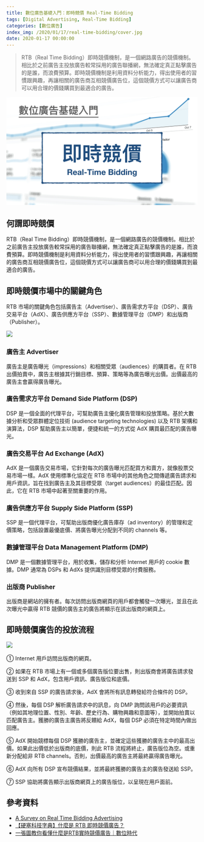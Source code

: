 ```yaml
---
title: 數位廣告基礎入門：即時競價 Real-Time Bidding
tags: [Digital Advertising, Real-Time Bidding]
categories: [數位廣告]
index_img: /2020/01/17/real-time-bidding/cover.jpg
date: 2020-01-17 00:00:00
---
```


> RTB（Real Time Bidding）即時競價機制，是一個網路廣告的競價機制。相比於之前廣告主投放廣告較常採用的廣告聯播網，無法確定真正點擊廣告的是誰，而浪費預算。即時競價機制是利用資料分析能力，得出使用者的習慣跟興趣，再讓相關的廣告商互相競價廣告位，這個競價方式可以讓廣告商可以用合理的價錢購買到最適合的廣告。

![](/2020/01/17/real-time-bidding/cover.jpg)

<!-- more -->

## 何謂即時競價

RTB（Real Time Bidding）即時競價機制，是一個網路廣告的競價機制。相比於之前廣告主投放廣告較常採用的廣告聯播網，無法確定真正點擊廣告的是誰，而浪費預算。即時競價機制是利用資料分析能力，得出使用者的習慣跟興趣，再讓相關的廣告商互相競價廣告位，這個競價方式可以讓廣告商可以用合理的價錢購買到最適合的廣告。

## 即時競價市場中的關鍵角色

RTB 市場的關鍵角色包括廣告主（Advertiser）、廣告需求方平台（DSP）、廣告交易平台（AdX）、廣告供應方平台（SSP）、數據管理平台（DMP）和出版商（Publisher）。

![](./rtb-ecosystem.png)

### 廣告主 Advertiser

廣告主是廣告曝光（impressions）和相關受眾（audiences）的購買者。在 RTB 出價拍賣中，廣告主根據其行銷目標、預算、策略等為廣告曝光出價。出價最高的廣告主會贏得廣告曝光。

### 廣告需求方平台 Demand Side Platform (DSP)

DSP 是一個全面的代理平台，可幫助廣告主優化廣告管理和投放策略。基於大數據分析和受眾群體定位技術 (audience targeting technolo­gies) 以及 RTB 架構和演算法，DSP 幫助廣告主以簡單，便捷和統一的方式從 AdX 購買最匹配的廣告曝光。

### 廣告交易平台 Ad Exchange (AdX)
  
AdX 是一個廣告交易市場，它針對每次的廣告曝光匹配買方和賣方，就像股票交易市場一樣。AdX 使用標準化協定在 RTB 市場中的其他角色之間傳遞廣告請求和用戶資訊，旨在找到廣告主及其目標受眾（target audiences）的最佳匹配。因此，它在 RTB 市場中起著至關重要的作用。

### 廣告供應方平台 Supply Side Platform (SSP)

SSP 是一個代理平台，可幫助出版商優化廣告庫存（ad inventory）的管理和定價策略，包括設置最優底價、將廣告曝光分配到不同的 channels 等。

### 數據管理平台 Data Management Platform (DMP)

DMP 是一個數據管理平台，用於收集，儲存和分析 Internet 用戶的 cookie 數據。DMP 通常為 DSPs 和 AdXs 提供識別目標受眾的付費服務。

### 出版商 Publisher

出版商是網站的擁有者。每次訪問出版商網頁的用戶都會觸發一次曝光，並且在此次曝光中贏得 RTB 競價的廣告主的廣告將顯示在該出版商的網頁上。

## 即時競價廣告的投放流程

![](./rtb-process.png)

① Internet 用戶訪問出版商的網頁。

② 如果在 RTB 市場上有一個或多個廣告版位要出售，則出版商會將廣告請求發送到 SSP 和 AdX，包含用戶資訊、廣告版位和底價。

③ 收到來自 SSP 的廣告請求後，AdX 會將所有訊息轉發給符合條件的 DSP。

④ 然後，每個 DSP 解析廣告請求中的訊息，向 DMP 詢問該用戶的必要資訊（例如其地理位置、性別、年齡、歷史行為、購物興趣和意圖等），並開始拍賣以匹配廣告主。獲勝的廣告主廣告將反饋給 AdX，每個 DSP 必須在特定時間內做出回應。

⑤ AdX 開始競標每個 DSP 獲勝的廣告主，並確定這些獲勝的廣告主中的最高出價。如果此出價低於出版商的底價，則此 RTB 流程將終止，廣告版位為空。或重新分配給非 RTB channels。否則，出價最高的廣告主將最終贏得廣告曝光。

⑥ AdX 向所有 DSP 宣布競價結果，並將最終獲勝的廣告主的廣告發送給 SSP。

⑦ SSP 協助將廣告顯示出版商網頁上的廣告版位，以呈現在用戶面前。

## 參考資料

- [A Survey on Real Time Bidding Advertising](http://wnzhang.net/share/rtb-papers/rtb-survey.pdf)
- [【硬塞科技字典】什麼是 RTB 即時競價廣告？](https://www.inside.com.tw/article/6673-what-is-rtb)
- [一張圖教你看懂什麼是RTB實時競價廣告｜數位時代](https://www.bnext.com.tw/article/32464/BN-ARTICLE-32464)